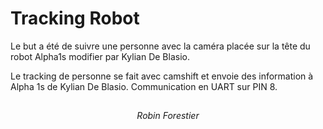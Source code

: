 # Tracking Robot

Le but a été de suivre une personne avec la caméra placée sur la tête du robot 
Alpha1s modifier par Kylian De Blasio.

Le tracking de personne se fait avec camshift
et envoie des information à Alpha 1s de Kylian De Blasio.
Communication en UART sur PIN 8.


<h2> </h2>
    
<div align="center">
    <i>Robin Forestier</i>
</div>
